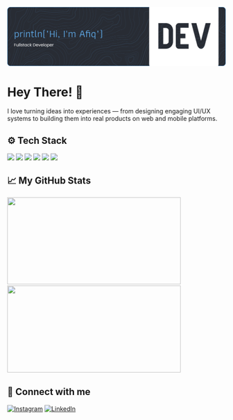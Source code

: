 ![Header](github-header-banner.png)

# Hey There! 👋

I love turning ideas into experiences — from designing engaging UI/UX systems to building them into real products on web and mobile platforms.

## ⚙️ Tech Stack

<div>
<img src="https://img.shields.io/badge/HTML5-E34F26?style=for-the-badge&logo=html5&logoColor=white"/>
<img src="https://img.shields.io/badge/CSS3-1572B6?style=for-the-badge&logo=css3&logoColor=white"/>
<img src="https://img.shields.io/badge/JavaScript-323330?style=for-the-badge&logo=javascript&logoColor=F7DF1E"/>
<img src="https://img.shields.io/badge/Kotlin-B125EA?style=for-the-badge&logo=kotlin&logoColor=white"/>
<img src="https://img.shields.io/badge/Python-3776AB?style=for-the-badge&logo=python&logoColor=white"/>
<img src="https://img.shields.io/badge/java-%23ED8B00.svg?style=for-the-badge&logo=openjdk&logoColor=white"/>
</div>

## 📈 My GitHub Stats

<a href="https://github.com/afiqalghazali">
    <picture>
        <source srcset="https://github-readme-stats-afiqalghazali.vercel.app/api?username=afiqalghazali&show_icons=true&theme=tokyonight" media="(prefers-color-scheme: dark)" />
        <source srcset="https://github-readme-stats-afiqalghazali.vercel.app/api?username=afiqalghazali&show_icons=true" media="(prefers-color-scheme: light), (prefers-color-scheme: no-preference)" />
        <img height="200" width="400" src="https://github-readme-stats-afiqalghazali.vercel.app/api?username=afiqalghazali&show_icons=true" />
    </picture>
</a>

<a href="https://github.com/afiqalghazali">
    <picture>
        <source srcset="https://github-readme-stats-afiqalghazali.vercel.app/api/top-langs/?username=afiqalghazali&layout=compact&theme=tokyonight" media="(prefers-color-scheme: dark)" />
        <source srcset="https://github-readme-stats-afiqalghazali.vercel.app/api/top-langs/?username=afiqalghazali&layout=compact" media="(prefers-color-scheme: light), (prefers-color-scheme: no-preference)" />
        <img height="200" width="400" src="https://github-readme-stats-afiqalghazali.vercel.app/api/top-langs/?username=afiqalghazali&layout=compact" />
    </picture>
</a>

## 🤝 Connect with me

[![Instagram](https://img.shields.io/badge/Instagram-E4405F?style=flat&logo=instagram&logoColor=white)](https://www.instagram.com/afiqalghazali_/) [![LinkedIn](https://img.shields.io/badge/LinkedIn-0077B5?style=flat&logo=linkedin&logoColor=white)](https://www.linkedin.com/in/afiqalghazali/)
